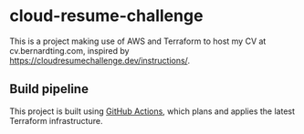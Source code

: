 # cloud-resume-challenge
This is a project making use of AWS and Terraform
to host my CV at cv.bernardting.com, inspired by
https://cloudresumechallenge.dev/instructions/.

## Build pipeline
This project is built using [GitHub
Actions](https://github.com/benating/cloud-resume-challenge/actions),
which plans and applies the latest Terraform infrastructure.
